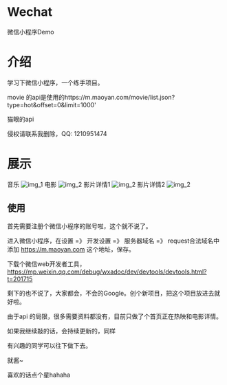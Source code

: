 # Wechat
微信小程序Demo

# 介绍

学习下微信小程序，一个练手项目。

movie 的api是使用的https://m.maoyan.com/movie/list.json?type=hot&offset=0&limit=1000'

猫眼的api

侵权请联系我删除，QQ: 1210951474

# 展示
音乐
![img_1](./music.png)
电影
![img_2](./movie_1.png)
影片详情1
![img_2](./movie_2.png)
影片详情2
![img_2](./movie_3.png)
## 使用

首先需要注册个微信小程序的账号啦，这个就不说了。

进入微信小程序，在设置 =》 开发设置 =》 服务器域名 =》 request合法域名中 添加 https://m.maoyan.com 这个地址，保存。

下载个微信web开发者工具，https://mp.weixin.qq.com/debug/wxadoc/dev/devtools/devtools.html?t=201715

剩下的也不说了，大家都会，不会的Google。创个新项目，把这个项目放进去就好啦。

由于api 的局限，很多需要资料都没有，目前只做了个首页正在热映和电影详情。

如果我继续敲的话，会持续更新的，同样

有兴趣的同学可以往下做下去。

就酱~

喜欢的话点个星hahaha


